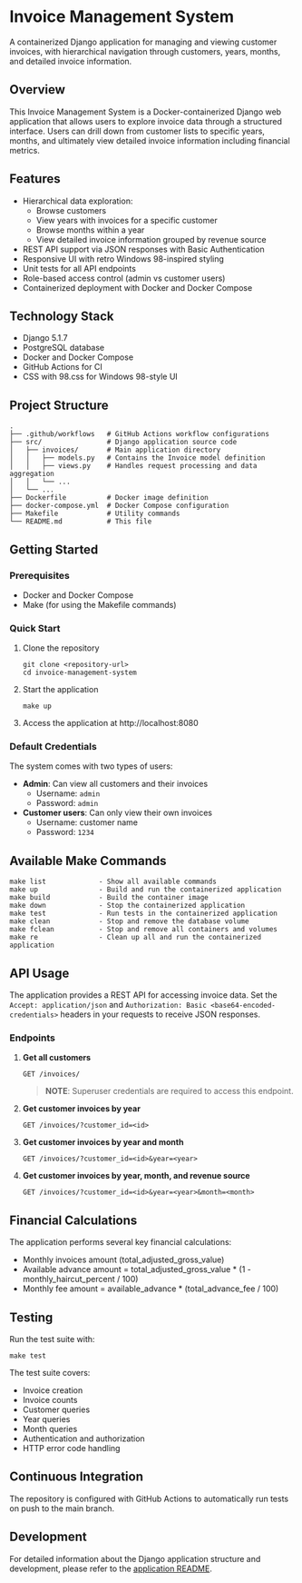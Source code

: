 # Invoice Management System

A containerized Django application for managing and viewing customer invoices, with hierarchical navigation through customers, years, months, and detailed invoice information.

## Overview

This Invoice Management System is a Docker-containerized Django web application that allows users to explore invoice data through a structured interface. Users can drill down from customer lists to specific years, months, and ultimately view detailed invoice information including financial metrics.

## Features

- Hierarchical data exploration:
  - Browse customers
  - View years with invoices for a specific customer
  - Browse months within a year
  - View detailed invoice information grouped by revenue source
- REST API support via JSON responses with Basic Authentication
- Responsive UI with retro Windows 98-inspired styling
- Unit tests for all API endpoints
- Role-based access control (admin vs customer users)
- Containerized deployment with Docker and Docker Compose

## Technology Stack

- Django 5.1.7
- PostgreSQL database
- Docker and Docker Compose
- GitHub Actions for CI
- CSS with 98.css for Windows 98-style UI

## Project Structure

```
.
├── .github/workflows   # GitHub Actions workflow configurations
├── src/                # Django application source code
│   ├── invoices/       # Main application directory
│   │   ├── models.py   # Contains the Invoice model definition
│   │   ├── views.py    # Handles request processing and data aggregation
│   │   └── ...
│   └── ...
├── Dockerfile          # Docker image definition
├── docker-compose.yml  # Docker Compose configuration
├── Makefile            # Utility commands
└── README.md           # This file
```

## Getting Started

### Prerequisites

- Docker and Docker Compose
- Make (for using the Makefile commands)

### Quick Start

1. Clone the repository
   ```
   git clone <repository-url>
   cd invoice-management-system
   ```

2. Start the application
   ```
   make up
   ```

3. Access the application at http://localhost:8080

### Default Credentials

The system comes with two types of users:
- **Admin**: Can view all customers and their invoices
  - Username: `admin`
  - Password: `admin`
- **Customer users**: Can only view their own invoices
  - Username: customer name
  - Password: `1234`

## Available Make Commands

```
make list             - Show all available commands
make up               - Build and run the containerized application
make build            - Build the container image
make down             - Stop the containerized application
make test             - Run tests in the containerized application
make clean            - Stop and remove the database volume
make fclean           - Stop and remove all containers and volumes
make re               - Clean up all and run the containerized application
```

## API Usage

The application provides a REST API for accessing invoice data. Set the `Accept: application/json` and `Authorization: Basic <base64-encoded-credentials>` headers in your requests to receive JSON responses.

### Endpoints

1. **Get all customers**
   ```
   GET /invoices/
   ```
   > **NOTE**: Superuser credentials are required to access this endpoint.
   
2. **Get customer invoices by year**
   ```
   GET /invoices/?customer_id=<id>
   ```

3. **Get customer invoices by year and month**
   ```
   GET /invoices/?customer_id=<id>&year=<year>
   ```

4. **Get customer invoices by year, month, and revenue source**
   ```
   GET /invoices/?customer_id=<id>&year=<year>&month=<month>
   ```

## Financial Calculations

The application performs several key financial calculations:
- Monthly invoices amount (total_adjusted_gross_value)
- Available advance amount = total_adjusted_gross_value * (1 - monthly_haircut_percent / 100)
- Monthly fee amount = available_advance * (total_advance_fee / 100)

## Testing

Run the test suite with:
```
make test
```

The test suite covers:
- Invoice creation
- Invoice counts
- Customer queries
- Year queries
- Month queries
- Authentication and authorization
- HTTP error code handling

## Continuous Integration

The repository is configured with GitHub Actions to automatically run tests on push to the main branch.

## Development

For detailed information about the Django application structure and development, please refer to the [application README](src/README.md).
